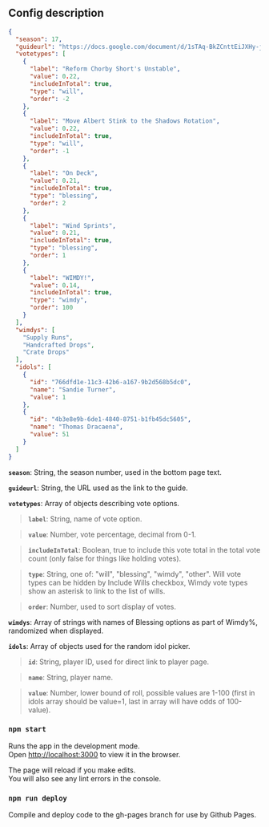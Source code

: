 ## Config description

```json
{
  "season": 17,
  "guideurl": "https://docs.google.com/document/d/1sTAq-BkZCnttEiJXHy-jFoRRwxl8sxywTATgrXprWLY/edit?usp=sharing",
  "votetypes": [
    {
      "label": "Reform Chorby Short's Unstable",
      "value": 0.22,
      "includeInTotal": true,
      "type": "will",
      "order": -2
    },
    {
      "label": "Move Albert Stink to the Shadows Rotation",
      "value": 0.22,
      "includeInTotal": true,
      "type": "will",
      "order": -1
    },
    {
      "label": "On Deck",
      "value": 0.21,
      "includeInTotal": true,
      "type": "blessing",
      "order": 2
    },
    {
      "label": "Wind Sprints",
      "value": 0.21,
      "includeInTotal": true,
      "type": "blessing",
      "order": 1
    },
    {
      "label": "WIMDY!",
      "value": 0.14,
      "includeInTotal": true,
      "type": "wimdy",
      "order": 100
    }
  ],
  "wimdys": [
    "Supply Runs",
    "Handcrafted Drops",
    "Crate Drops"
  ],
  "idols": [
    {
      "id": "766dfd1e-11c3-42b6-a167-9b2d568b5dc0",
      "name": "Sandie Turner",
      "value": 1
    },
    {
      "id": "4b3e8e9b-6de1-4840-8751-b1fb45dc5605",
      "name": "Thomas Dracaena",
      "value": 51
    }
  ]
}
```

**`season`**: String, the season number, used in the bottom page text.

**`guideurl`**: String, the URL used as the link to the guide.

**`votetypes`**: Array of objects describing vote options.

>**`label`**: String, name of vote option.

>**`value`**: Number, vote percentage, decimal from 0-1.

>**`includeInTotal`**: Boolean, true to include this vote total in the total vote count (only false for things like holding votes).

>**`type`**: String, one of: "will", "blessing", "wimdy", "other".  Will vote types can be hidden by Include Wills checkbox, Wimdy vote types show an asterisk to link to the list of wills.

>**`order`**: Number, used to sort display of votes.

**`wimdys`**: Array of strings with names of Blessing options as part of Wimdy%, randomized when displayed.

**`idols`**: Array of objects used for the random idol picker.

>**`id`**: String, player ID, used for direct link to player page.

>**`name`**: String, player name.

>**`value`**: Number, lower bound of roll, possible values are 1-100 (first in idols array should be value=1, last in array will have odds of 100-value).


### `npm start`

Runs the app in the development mode.<br />
Open [http://localhost:3000](http://localhost:3000) to view it in the browser.

The page will reload if you make edits.<br />
You will also see any lint errors in the console.

### `npm run deploy`

Compile and deploy code to the gh-pages branch for use by Github Pages.
